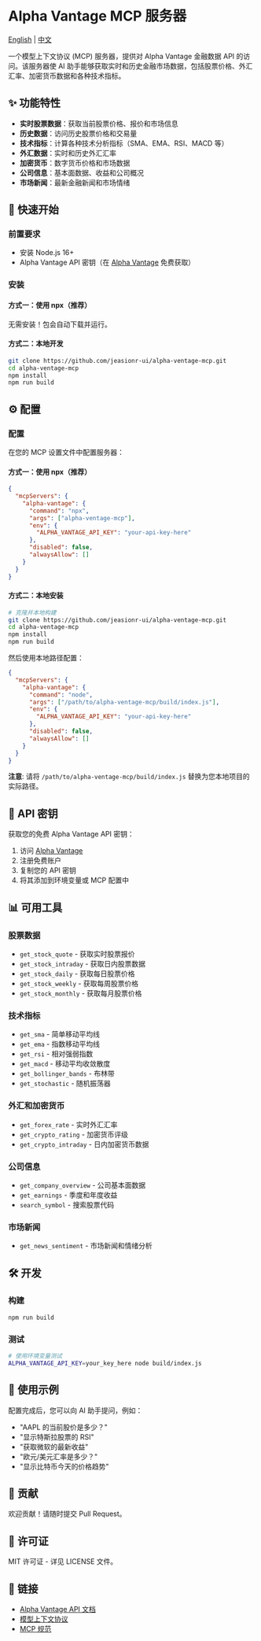 # Alpha Vantage MCP 服务器

[English](README.md) | [中文](README.zh.md)

一个模型上下文协议 (MCP) 服务器，提供对 Alpha Vantage 金融数据 API 的访问。该服务器使 AI 助手能够获取实时和历史金融市场数据，包括股票价格、外汇汇率、加密货币数据和各种技术指标。

## ✨ 功能特性

- **实时股票数据**：获取当前股票价格、报价和市场信息
- **历史数据**：访问历史股票价格和交易量
- **技术指标**：计算各种技术分析指标（SMA、EMA、RSI、MACD 等）
- **外汇数据**：实时和历史外汇汇率
- **加密货币**：数字货币价格和市场数据
- **公司信息**：基本面数据、收益和公司概况
- **市场新闻**：最新金融新闻和市场情绪

## 🚀 快速开始

### 前置要求

- 安装 Node.js 16+
- Alpha Vantage API 密钥（在 [Alpha Vantage](https://www.alphavantage.co/support/#api-key) 免费获取）

### 安装

#### 方式一：使用 npx（推荐）
无需安装！包会自动下载并运行。

#### 方式二：本地开发
```bash
git clone https://github.com/jeasionr-ui/alpha-ventage-mcp.git
cd alpha-ventage-mcp
npm install
npm run build
```

## ⚙️ 配置

### 配置

在您的 MCP 设置文件中配置服务器：

#### 方式一：使用 npx（推荐）
```json
{
  "mcpServers": {
    "alpha-vantage": {
      "command": "npx",
      "args": ["alpha-ventage-mcp"],
      "env": {
        "ALPHA_VANTAGE_API_KEY": "your-api-key-here"
      },
      "disabled": false,
      "alwaysAllow": []
    }
  }
}
```

#### 方式二：本地安装
```bash
# 克隆并本地构建
git clone https://github.com/jeasionr-ui/alpha-ventage-mcp.git
cd alpha-ventage-mcp
npm install
npm run build
```

然后使用本地路径配置：
```json
{
  "mcpServers": {
    "alpha-vantage": {
      "command": "node",
      "args": ["/path/to/alpha-ventage-mcp/build/index.js"],
      "env": {
        "ALPHA_VANTAGE_API_KEY": "your-api-key-here"
      },
      "disabled": false,
      "alwaysAllow": []
    }
  }
}
```

**注意**: 请将 `/path/to/alpha-ventage-mcp/build/index.js` 替换为您本地项目的实际路径。

## 🔑 API 密钥

获取您的免费 Alpha Vantage API 密钥：
1. 访问 [Alpha Vantage](https://www.alphavantage.co/support/#api-key)
2. 注册免费账户
3. 复制您的 API 密钥
4. 将其添加到环境变量或 MCP 配置中

## 📊 可用工具

### 股票数据
- `get_stock_quote` - 获取实时股票报价
- `get_stock_intraday` - 获取日内股票数据
- `get_stock_daily` - 获取每日股票价格
- `get_stock_weekly` - 获取每周股票价格
- `get_stock_monthly` - 获取每月股票价格

### 技术指标
- `get_sma` - 简单移动平均线
- `get_ema` - 指数移动平均线
- `get_rsi` - 相对强弱指数
- `get_macd` - 移动平均收敛散度
- `get_bollinger_bands` - 布林带
- `get_stochastic` - 随机振荡器

### 外汇和加密货币
- `get_forex_rate` - 实时外汇汇率
- `get_crypto_rating` - 加密货币评级
- `get_crypto_intraday` - 日内加密货币数据

### 公司信息
- `get_company_overview` - 公司基本面数据
- `get_earnings` - 季度和年度收益
- `search_symbol` - 搜索股票代码

### 市场新闻
- `get_news_sentiment` - 市场新闻和情绪分析

## 🛠️ 开发

### 构建
```bash
npm run build
```

### 测试
```bash
# 使用环境变量测试
ALPHA_VANTAGE_API_KEY=your_key_here node build/index.js
```

## 📝 使用示例

配置完成后，您可以向 AI 助手提问，例如：

- "AAPL 的当前股价是多少？"
- "显示特斯拉股票的 RSI"
- "获取微软的最新收益"
- "欧元/美元汇率是多少？"
- "显示比特币今天的价格趋势"

## 🤝 贡献

欢迎贡献！请随时提交 Pull Request。

## 📄 许可证

MIT 许可证 - 详见 LICENSE 文件。

## 🔗 链接

- [Alpha Vantage API 文档](https://www.alphavantage.co/documentation/)
- [模型上下文协议](https://modelcontextprotocol.io/)
- [MCP 规范](https://spec.modelcontextprotocol.io/)
